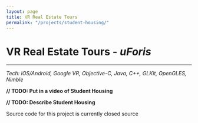 ```yaml
---
layout: page
title: VR Real Estate Tours
permalink: "/projects/student-housing/"
---  
```

# VR Real Estate Tours - _uForis_
---
*Tech: iOS/Android, Google VR, Objective-C, Java, C++, GLKit, OpenGLES, Nimble*

**// TODO: Put in a video of Student Housing**


**// TODO: Describe Student Housing**

Source code for this project is currently closed source
